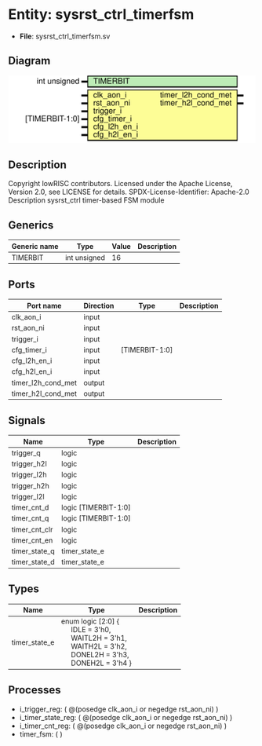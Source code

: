 # Entity: sysrst_ctrl_timerfsm

- **File**: sysrst_ctrl_timerfsm.sv
## Diagram

![Diagram](sysrst_ctrl_timerfsm.svg "Diagram")
## Description

Copyright lowRISC contributors.
 Licensed under the Apache License, Version 2.0, see LICENSE for details.
 SPDX-License-Identifier: Apache-2.0
 Description sysrst_ctrl timer-based FSM module
 
## Generics

| Generic name | Type         | Value | Description |
| ------------ | ------------ | ----- | ----------- |
| TIMERBIT     | int unsigned | 16    |             |
## Ports

| Port name          | Direction | Type           | Description |
| ------------------ | --------- | -------------- | ----------- |
| clk_aon_i          | input     |                |             |
| rst_aon_ni         | input     |                |             |
| trigger_i          | input     |                |             |
| cfg_timer_i        | input     | [TIMERBIT-1:0] |             |
| cfg_l2h_en_i       | input     |                |             |
| cfg_h2l_en_i       | input     |                |             |
| timer_l2h_cond_met | output    |                |             |
| timer_h2l_cond_met | output    |                |             |
## Signals

| Name          | Type                 | Description |
| ------------- | -------------------- | ----------- |
| trigger_q     | logic                |             |
| trigger_h2l   | logic                |             |
| trigger_l2h   | logic                |             |
| trigger_h2h   | logic                |             |
| trigger_l2l   | logic                |             |
| timer_cnt_d   | logic [TIMERBIT-1:0] |             |
| timer_cnt_q   | logic [TIMERBIT-1:0] |             |
| timer_cnt_clr | logic                |             |
| timer_cnt_en  | logic                |             |
| timer_state_q | timer_state_e        |             |
| timer_state_d | timer_state_e        |             |
## Types

| Name          | Type                                                                                                                                                                                                                                                                                                                                                                                                                                                         | Description |
| ------------- | ------------------------------------------------------------------------------------------------------------------------------------------------------------------------------------------------------------------------------------------------------------------------------------------------------------------------------------------------------------------------------------------------------------------------------------------------------------ | ----------- |
| timer_state_e | enum logic [2:0] {<br><span style="padding-left:20px">                             IDLE = 3'h0,<br><span style="padding-left:20px">                             WAITL2H = 3'h1,<br><span style="padding-left:20px">                             WAITH2L = 3'h2,<br><span style="padding-left:20px">                             DONEL2H = 3'h3,<br><span style="padding-left:20px">                             DONEH2L = 3'h4                             } |             |
## Processes
- i_trigger_reg: ( @(posedge clk_aon_i or negedge rst_aon_ni) )
- i_timer_state_reg: ( @(posedge clk_aon_i or negedge rst_aon_ni) )
- i_timer_cnt_reg: ( @(posedge clk_aon_i or negedge rst_aon_ni) )
- timer_fsm: (  )
